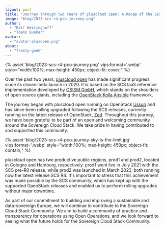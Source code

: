 ```yaml
---
layout: post
title: "Journey Through Two Years of pluscloud open: A Recap of the SCS Stack Upgrade Path"
image: "blog/2023-scs-r4-pco-journey.png"
author:
  - "Ralf Heiringhoff"
  - "Toens Bueker"
avatar:
  - "avatar-plusopen.png"
about:
  - "frosty-geek"
---
```


{% asset 'blog/2023-scs-r4-pco-journey.png' vips:format='.webp' style="width:100%; max-height: 450px; object-fit: cover;" %}

Over the past two years, [pluscloud open](https://www.plusserver.com/en/products/pluscloud-open) has made significant progress since its closed-beta launch in 2020. It is based on the SCS IaaS reference implementation developed by [OSISM GmbH](https://osism.tech), which stands on the shoulders of open source giants, including the [OpenStack Kolla Ansible](https://docs.openstack.org/kolla-ansible/latest/) framework.

The journey began with pluscloud open running on OpenStack [Ussuri](https://releases.openstack.org/ussuri/index.html) and has since been rolling upgraded following the SCS releases, currently running on the latest release of OpenStack, [Zed](https://releases.openstack.org/zed/index.html). Throughout this journey, we have been grateful to be part of an open and welcoming community around the Sovereign Cloud Stack. We take pride in having contributed to and supported this community.

{% asset 'blog/2023-scs-r4-pco-journey-sky-is-the-limit.jpg' vips:format='.webp' style="width:100%; max-height: 450px; object-fit: contain;" %}

pluscloud open has two productive public regions, prod1 and prod2, located in Cologne and Hamburg, respectively. prod1 went live in July 2021 with the SCS pre-R0 release, while prod2 was launched in March 2023, both running now the latest release SCS R4. It's important to stress that this achievement was made possible by the SCS community, which has kept up with the supported OpenStack releases and enabled us to perform rolling upgrades without major downtime.


As part of our commitment to building and improving a sustainable and data-sovereign Europe, we will continue to contribute to the Sovereign Cloud Stack Community. We aim to build a community of practice and transparency for operations using Open Operations, and we look forward to seeing what the future holds for the Sovereign Cloud Stack Community.


